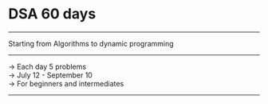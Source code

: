# DSA 60 days 


<hr>
Starting from Algorithms to dynamic programming

<hr><centre>
-> Each day 5 problems <br>
-> July 12 - September 10 <br>
-> For beginners and intermediates <br></centre>
<hr>
